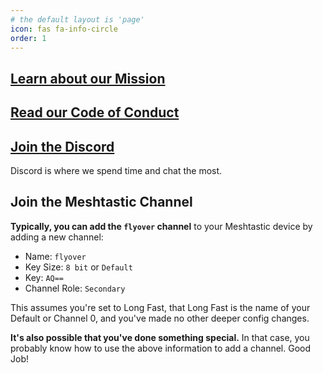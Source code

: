 ```yaml
---
# the default layout is 'page'
icon: fas fa-info-circle
order: 1
---
```


## [Learn about our Mission](/posts/meshtastic-community-mission-and-values/)

## [Read our Code of Conduct](/posts/meshtastic-community-mission-and-values/#-code-of-conduct)

## [Join the Discord](https://discord.gg/5h93pEjTcz)
Discord is where we spend time and chat the most. 

## Join the Meshtastic Channel
**Typically, you can add the `flyover` channel** to your Meshtastic device by adding a new channel:
- Name: `flyover`
- Key Size: `8 bit` or `Default`
- Key: `AQ==`
- Channel Role: `Secondary`

This assumes you're set to Long Fast, that Long Fast is the name of your Default or Channel 0, and you've made no other deeper config changes.

**It's also possible that you've done something special.** In that case, you probably know how to use the above information to add a channel. Good Job!
